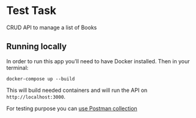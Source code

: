 # Test Task

CRUD API to manage a list of Books

## Running locally
In order to run this app you'll need to have Docker installed. Then in your terminal:

```
docker-compose up --build
```

This will build needed containers and will run the API on `http://localhost:3000`.

For testing purpose you can [use Postman collection](https://www.getpostman.com/collections/e59c22107c7c131e6e8c)
